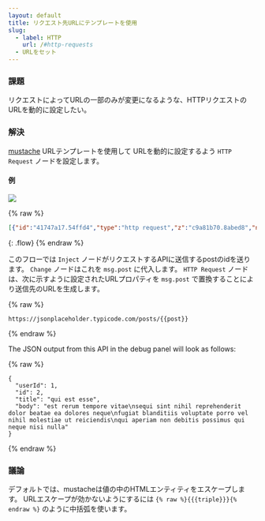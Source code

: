 ```yaml
---
layout: default
title: リクエスト先URLにテンプレートを使用
slug:
  - label: HTTP
    url: /#http-requests
  - URLをセット
---
```


### 課題

リクエストによってURLの一部のみが変更になるような、HTTPリクエストのURLを動的に設定したい。

### 解決

[mustache](http://mustache.github.io/mustache.5.html) URLテンプレートを使用して
URLを動的に設定するよう <code class="node">HTTP Request</code> ノードを設定します。

#### 例

![](/images/http/set-request-url-template.png)

{% raw %}
~~~json
[{"id":"41747a17.54ffd4","type":"http request","z":"c9a81b70.8abed8","name":"","method":"GET","ret":"txt","url":"https://jsonplaceholder.typicode.com/posts/{{post}}","tls":"","x":550,"y":480,"wires":[["d682318c.36823"]]},{"id":"d682318c.36823","type":"debug","z":"c9a81b70.8abed8","name":"","active":true,"console":"false","complete":"payload","x":710,"y":480,"wires":[]},{"id":"90bfea22.dd2b98","type":"inject","z":"c9a81b70.8abed8","name":"post id","topic":"","payload":"2","payloadType":"str","repeat":"","crontab":"","once":false,"x":250,"y":480,"wires":[["e67a0cc.596d4f"]]},{"id":"e67a0cc.596d4f","type":"change","z":"c9a81b70.8abed8","name":"","rules":[{"t":"set","p":"post","pt":"msg","to":"payload","tot":"msg"}],"action":"","property":"","from":"","to":"","reg":false,"x":390,"y":480,"wires":[["41747a17.54ffd4"]]}]
~~~
{: .flow}
{% endraw %}

このフローでは <code class="node">Inject</code> ノードがリクエストするAPIに送信するpostのidを送ります。
<code class="node">Change</code> ノードはこれを `msg.post` に代入します。
<code class="node">HTTP Request</code> ノードは、次に示すように設定されたURLプロパティを `msg.post` で置換することにより送信先のURLを生成します。

{% raw %}
~~~text
https://jsonplaceholder.typicode.com/posts/{{post}}
~~~
{% endraw %}

The JSON output from this API in the debug panel will look as follows:

{% raw %}
~~~text
{
  "userId": 1,
  "id": 2,
  "title": "qui est esse",
  "body": "est rerum tempore vitae\nsequi sint nihil reprehenderit dolor beatae ea dolores neque\nfugiat blanditiis voluptate porro vel nihil molestiae ut reiciendis\nqui aperiam non debitis possimus qui neque nisi nulla"
}
~~~
{% endraw %}

### 議論

デフォルトでは、mustacheは値の中のHTMLエンティティをエスケープします。
URLエスケープが効かないようにするには `{% raw %}{{{triple}}}{% endraw %}` のように中括弧を使います。
